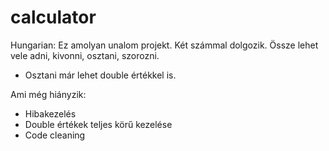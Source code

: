 # calculator

Hungarian: Ez amolyan unalom projekt. Két számmal dolgozik. Össze lehet vele adni, kivonni, osztani, szorozni. 
- Osztani már lehet double értékkel is.

Ami még hiányzik:
- Hibakezelés
- Double értékek teljes körű kezelése
- Code cleaning
